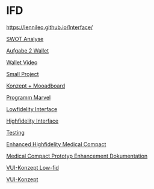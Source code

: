 # IFD
https://lennileo.github.io/Interface/

<a href="https://www.youtube.com/watch?v=tI4HUvLsJCk&ab_channel=TheMightyLenni">SWOT Analyse</a>

<a href="https://github.com/LenniLeo/Interface/blob/main/Interface%20Aufgabe%202%20Wallet%20(2).pdf">Aufgabe 2 Wallet</a>

 <a href="https://github.com/LenniLeo/Interface/blob/main/Overview%20Wallet%202.mp4">Wallet Video</a>
 
<a href="https://www.youtube.com/watch?v=jGdi9kl1lNw&ab_channel=TheMightyLenni">Small Project</a>


<a href="https://github.com/LenniLeo/Interface/blob/main/Konzept%20%2B%20Moodboard%20Lennart%20B%C3%BCcher%20.pdf">Konzept + Mooadboard</a>

<a href="https://github.com/LenniLeo/Interface/blob/main/Marvel%20UX.pdf">Programm Marvel</a>

<a href="https://github.com/LenniLeo/Interface/blob/main/Lowfidelity%20Interface.pdf">Lowfidelity Interface</a>

<a href="https://xd.adobe.com/view/9732aa8c-676c-45a9-b11b-28fdfeb11cef-c261/?fullscreen&hints=off">Highfidelity Interface</a>

 <a href="https://github.com/LenniLeo/Interface/blob/main/Medical%20Compact%20Test%20and%20Evaluate%20-Semester%20Dashboard.pdf"> Testing</a>
 
  <a href="https://xd.adobe.com/view/6b2dc692-29f6-42a0-a4a5-80b3b27604f2-3e7e/"> Enhanced Highfidelity Medical Compact</a>

 <a href="https://github.com/LenniLeo/Interface/blob/main/Medical%20Compact.pdf">Medical Compact Prototyp Enhancement Dokumentation</a>

  <a href="https://github.com/LenniLeo/Interface/blob/main/VUI.pdf">VUI-Konzept Low-fid</a>
   
  <a href=" https://github.com/LenniLeo/Interface/blob/main/Konzeptentwurf%20Sprachassistent%20(1).pdf">VUI-Konzept</a>
 
